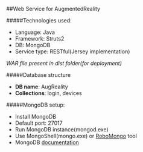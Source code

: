 ##Web Service for AugmentedReality

#####Technologies used:
* Language: Java
* Framework: Struts2
* DB: MongoDB
* Service type: RESTful(Jersey implementation)

_WAR file present in dist folder(for deployment)_

#####Database structure
* __DB name__: AugReality
* __Collections__: login, devices

#####MongoDB setup:
* Install MongoDB
* Default port: 27017
* Run MongoDB instance(mongod.exe)
* Use MongoShell(mongo.exe) or [RoboMongo](http://robomongo.org/) tool
* MongoDB [documentation](http://docs.mongodb.org/manual/)